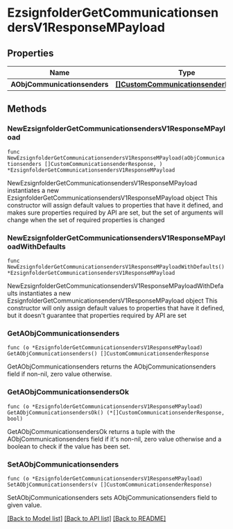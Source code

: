 # EzsignfolderGetCommunicationsendersV1ResponseMPayload

## Properties

Name | Type | Description | Notes
------------ | ------------- | ------------- | -------------
**AObjCommunicationsenders** | [**[]CustomCommunicationsenderResponse**](CustomCommunicationsenderResponse.md) |  | 

## Methods

### NewEzsignfolderGetCommunicationsendersV1ResponseMPayload

`func NewEzsignfolderGetCommunicationsendersV1ResponseMPayload(aObjCommunicationsenders []CustomCommunicationsenderResponse, ) *EzsignfolderGetCommunicationsendersV1ResponseMPayload`

NewEzsignfolderGetCommunicationsendersV1ResponseMPayload instantiates a new EzsignfolderGetCommunicationsendersV1ResponseMPayload object
This constructor will assign default values to properties that have it defined,
and makes sure properties required by API are set, but the set of arguments
will change when the set of required properties is changed

### NewEzsignfolderGetCommunicationsendersV1ResponseMPayloadWithDefaults

`func NewEzsignfolderGetCommunicationsendersV1ResponseMPayloadWithDefaults() *EzsignfolderGetCommunicationsendersV1ResponseMPayload`

NewEzsignfolderGetCommunicationsendersV1ResponseMPayloadWithDefaults instantiates a new EzsignfolderGetCommunicationsendersV1ResponseMPayload object
This constructor will only assign default values to properties that have it defined,
but it doesn't guarantee that properties required by API are set

### GetAObjCommunicationsenders

`func (o *EzsignfolderGetCommunicationsendersV1ResponseMPayload) GetAObjCommunicationsenders() []CustomCommunicationsenderResponse`

GetAObjCommunicationsenders returns the AObjCommunicationsenders field if non-nil, zero value otherwise.

### GetAObjCommunicationsendersOk

`func (o *EzsignfolderGetCommunicationsendersV1ResponseMPayload) GetAObjCommunicationsendersOk() (*[]CustomCommunicationsenderResponse, bool)`

GetAObjCommunicationsendersOk returns a tuple with the AObjCommunicationsenders field if it's non-nil, zero value otherwise
and a boolean to check if the value has been set.

### SetAObjCommunicationsenders

`func (o *EzsignfolderGetCommunicationsendersV1ResponseMPayload) SetAObjCommunicationsenders(v []CustomCommunicationsenderResponse)`

SetAObjCommunicationsenders sets AObjCommunicationsenders field to given value.



[[Back to Model list]](../README.md#documentation-for-models) [[Back to API list]](../README.md#documentation-for-api-endpoints) [[Back to README]](../README.md)


